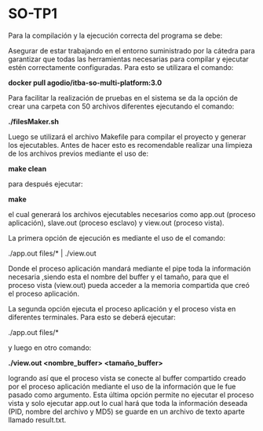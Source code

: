 # SO-TP1

Para la compilación y la ejecución correcta del programa se debe:	

Asegurar de estar trabajando en el entorno suministrado por la cátedra para garantizar que todas las herramientas necesarias para compilar y ejecutar estén correctamente configuradas. Para esto se utilizara el comando:

**docker pull agodio/itba-so-multi-platform:3.0**

Para facilitar la realización de pruebas en el sistema se da la opción de crear una carpeta con 50 archivos diferentes ejecutando el comando:

**./filesMaker.sh**

Luego se utilizará el archivo Makefile para compilar el proyecto y generar los ejecutables. Antes de hacer esto es recomendable realizar una limpieza de los archivos previos mediante el uso de:

**make clean**

para después ejecutar:

**make**

el cual generará los archivos ejecutables necesarios como app.out (proceso aplicación), slave.out (proceso esclavo) y view.out (proceso vista).


La primera opción de ejecución es mediante el uso de el comando:

./app.out files/* | ./view.out

Donde el proceso aplicación mandará mediante el pipe toda la información necesaria ,siendo esta el nombre del buffer y el tamaño, para que el proceso vista (view.out) pueda acceder a la memoria compartida que creó el proceso aplicación.

 La segunda opción ejecuta el proceso aplicación y el proceso vista en diferentes terminales. Para esto se deberá ejecutar:

./app.out files/* 

y luego en otro comando:

**./view.out <nombre_buffer> <tamaño_buffer>**

logrando así que el proceso vista se conecte al buffer compartido creado por el proceso aplicación mediante el uso de la información que le fue pasado como argumento.
Esta última opción permite no ejecutar el proceso vista y solo ejecutar app.out lo cual hará que toda la información deseada (PID, nombre del archivo y MD5) se guarde en un archivo de texto aparte llamado result.txt.
